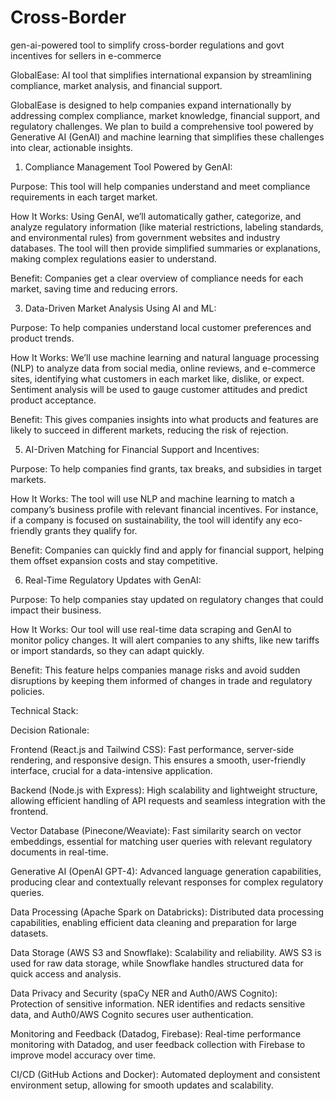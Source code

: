 # Cross-Border

gen-ai-powered tool to simplify cross-border  regulations and govt incentives for sellers in e-commerce


GlobalEase:  AI tool that simplifies international expansion by streamlining 
compliance, market analysis, and financial support.




 GlobalEase is designed to help companies expand internationally by 
addressing complex compliance, market knowledge, financial support, and 
regulatory challenges. We plan to build a comprehensive tool powered by 
Generative AI (GenAI) and machine learning that simplifies these 
challenges into clear, actionable insights.



 1) Compliance Management Tool Powered by GenAI:
    
 Purpose: This tool will help companies understand and meet compliance 
requirements in each target market.


 How It Works: Using GenAI, we’ll automatically gather, categorize, and 
analyze regulatory information (like material restrictions, labeling 
standards, and environmental rules) from government websites and 
industry databases. The tool will then provide simplified summaries or 
explanations, making complex regulations easier to understand.



 Benefit: Companies get a clear overview of compliance needs for each 
market, saving time and reducing errors.


 3) Data-Driven Market Analysis Using AI and ML:


 Purpose: To help companies understand local customer preferences and 
product trends. 


How It Works: We’ll use machine learning and natural language 
processing (NLP) to analyze data from social media, online reviews, and 
e-commerce sites, identifying what customers in each market like, dislike, 
or expect. Sentiment analysis will be used to gauge customer attitudes 
and predict product acceptance.


Benefit: This gives companies insights into what products and features 
are likely to succeed in different markets, reducing the risk of rejection.


 5) AI-Driven Matching for Financial Support and Incentives:


 Purpose: To help companies find grants, tax breaks, and subsidies in 
target markets.


 How It Works: The tool will use NLP and machine learning to match a 
company’s business profile with relevant financial incentives. For 
instance, if a company is focused on sustainability, the tool will identify 
any eco-friendly grants they qualify for.


 Benefit: Companies can quickly find and apply for financial support, 
helping them offset expansion costs and stay competitive.


 6) Real-Time Regulatory Updates with GenAI:

    
 Purpose: To help companies stay updated on regulatory changes that 
could impact their business.


 How It Works: Our tool will use real-time data scraping and GenAI to 
monitor policy changes. It will alert companies to any shifts, like new 
tariffs or import standards, so they can adapt quickly.


 Benefit: This feature helps companies manage risks and avoid sudden 
disruptions by keeping them informed of changes in trade and regulatory 
policies.


 Technical Stack: 
 
Decision Rationale:

 Frontend (React.js and Tailwind CSS): Fast performance, server-side 
rendering, and responsive design. This ensures a smooth, user-friendly 
interface, crucial for a data-intensive application.


 Backend (Node.js with Express):  High scalability and lightweight 
structure, allowing efficient handling of API requests and seamless 
integration with the frontend.


 Vector Database (Pinecone/Weaviate):  Fast similarity search on vector 
embeddings, essential for matching user queries with relevant regulatory 
documents in real-time.


 Generative AI (OpenAI GPT-4): Advanced language generation 
capabilities, producing clear and contextually relevant responses for 
complex regulatory queries.


 Data Processing (Apache Spark on Databricks): Distributed data 
processing capabilities, enabling efficient data cleaning and preparation 
for large datasets.


 Data Storage (AWS S3 and Snowflake): Scalability and reliability. AWS S3 
is used for raw data storage, while Snowflake handles structured data for 
quick access and analysis.


 Data Privacy and Security (spaCy NER and Auth0/AWS Cognito):  
Protection of sensitive information. NER identifies and redacts sensitive 
data, and Auth0/AWS Cognito secures user authentication.


 Monitoring and Feedback (Datadog, Firebase): Real-time performance 
monitoring with Datadog, and user feedback collection with Firebase to 
improve model accuracy over time.


 CI/CD (GitHub Actions and Docker): Automated deployment and 
consistent environment setup, allowing for smooth updates and 
scalability.
